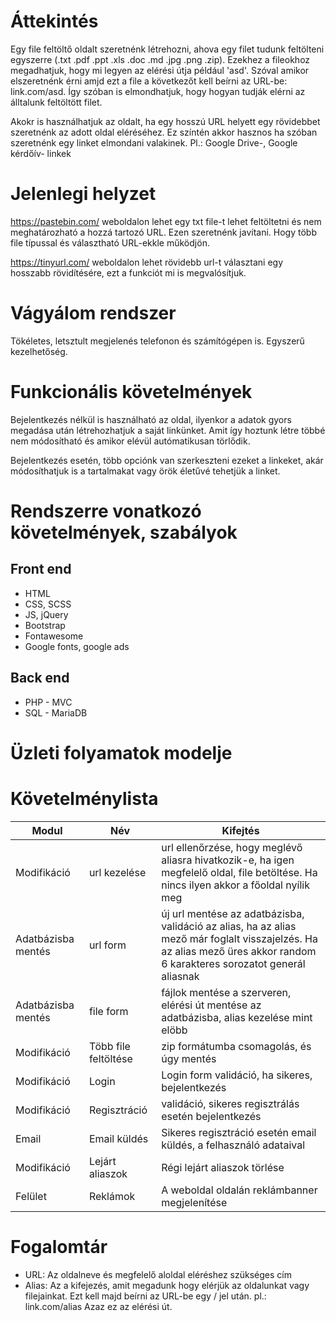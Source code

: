 # Áttekintés
Egy file feltöltő oldalt szeretnénk létrehozni, ahova egy filet tudunk feltölteni egyszerre (.txt .pdf .ppt .xls .doc .md .jpg .png .zip). Ezekhez a fileokhoz megadhatjuk, hogy mi legyen az elérési útja például 'asd'. Szóval amikor elszeretnénk érni amjd ezt a file a következőt kell beírni az URL-be: link.com/asd. Így szóban is elmondhatjuk, hogy hogyan tudják elérni az álltalunk feltöltött filet.

Akokr is használhatjuk az oldalt, ha egy hosszú URL helyett egy rövidebbet szeretnénk az adott oldal eléréséhez. Ez színtén akkor hasznos ha szóban szeretnénk egy linket elmondani valakinek. Pl.: Google Drive-, Google kérdőív- linkek

# Jelenlegi helyzet
https://pastebin.com/ weboldalon lehet egy txt file-t lehet feltöltetni és nem meghatározható a hozzá tartozó URL. Ezen szeretnénk javítani. Hogy több file típussal és választható URL-ekkle működjön.

https://tinyurl.com/ weboldalon lehet rövidebb url-t választani egy hosszabb rövidítésére, ezt a funkciót mi is megvalósítjuk.

# Vágyálom rendszer
Tökéletes, letsztult megjelenés telefonon és számítógépen is. Egyszerű kezelhetőség.

# Funkcionális követelmények
Bejelentkezés nélkül is használható az oldal, ilyenkor a adatok gyors megadása után létrehozhatjuk a saját linkünket. Amit így hoztunk létre többé nem módosítható és amikor elévül autómatikusan törlődik.

Bejelentkezés esetén, több opciónk van szerkeszteni ezeket a linkeket, akár módosíthatjuk is a tartalmakat vagy örök életűvé tehetjük a linket.

# Rendszerre vonatkozó követelmények, szabályok
## Front end
- HTML
- CSS, SCSS
- JS, jQuery
- Bootstrap
- Fontawesome
- Google fonts, google ads

## Back end
- PHP - MVC
- SQL - MariaDB

# Üzleti folyamatok modelje

# Követelménylista
|Modul|Név|Kifejtés|
|---|---|---|
|Modifikáció|url kezelése|url ellenőrzése, hogy meglévő aliasra hivatkozik-e, ha igen megfelelő oldal, file betöltése. Ha nincs ilyen akkor a főoldal nyílik meg|
|Adatbázisba mentés|url form|új url mentése az adatbázisba, validáció az alias, ha az alias mező már foglalt visszajelzés. Ha az alias mező üres akkor random 6 karakteres sorozatot generál aliasnak|
|Adatbázisba mentés|file form|fájlok mentése a szerveren, elérési út mentése az adatbázisba, alias kezelése mint elöbb|
|Modifikáció|Több file feltöltése|zip formátumba csomagolás, és úgy mentés|
|Modifikáció|Login|Login form validáció, ha sikeres, bejelentkezés|
|Modifikáció|Regisztráció|validáció, sikeres regisztrálás esetén bejelentkezés|
|Email|Email küldés|Sikeres regisztráció esetén email küldés, a felhasználó adataival|
|Modifikáció|Lejárt aliaszok|Régi lejárt aliaszok törlése|
|Felület|Reklámok|A weboldal oldalán reklámbanner megjelenítése|

# Fogalomtár
- URL: Az oldalneve és megfelelő aloldal eléréshez szükséges cím
- Alias: Az a kifejezés, amit megadunk hogy elérjük az oldalunkat vagy filejainkat. Ezt kell majd beírni az URL-be egy / jel után. pl.: link.com/alias Azaz ez az elérési út.
